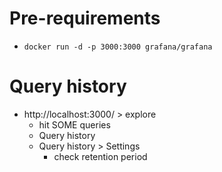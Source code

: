 # Pre-requirements
* `docker run -d -p 3000:3000 grafana/grafana`

# Query history
* http://localhost:3000/ > explore
  * hit SOME queries
  * Query history
  * Query history > Settings
    * check retention period
